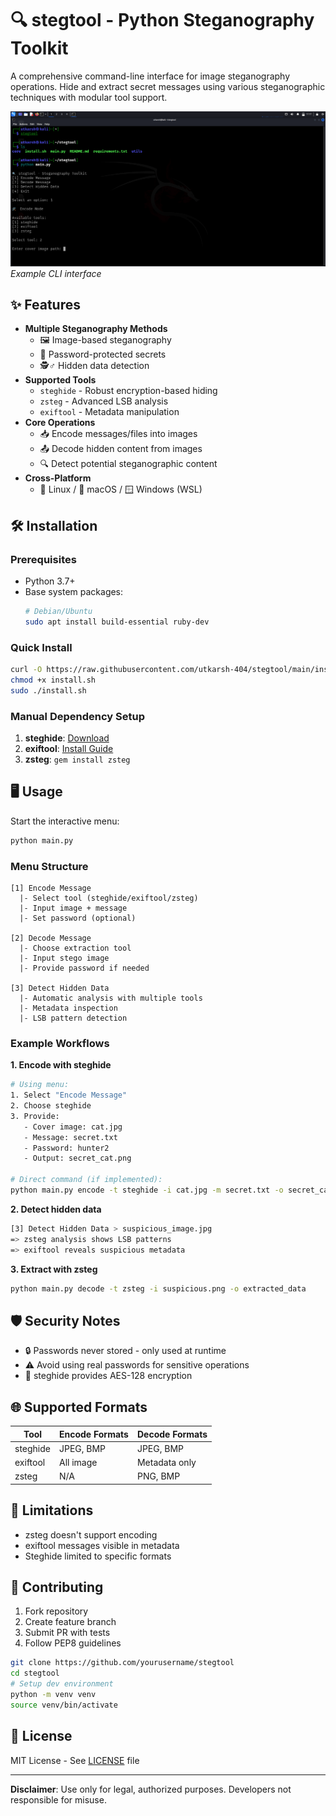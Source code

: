 # 🔍 stegtool - Python Steganography Toolkit

A comprehensive command-line interface for image steganography operations. Hide and extract secret messages using various steganographic techniques with modular tool support.

![CLI Demo](core/cli.png) *Example CLI interface*

## ✨ Features

- **Multiple Steganography Methods**
  - 🖼️ Image-based steganography
  - 🔐 Password-protected secrets
  - 🕵️♂️ Hidden data detection
- **Supported Tools**
  - `steghide` - Robust encryption-based hiding
  - `zsteg` - Advanced LSB analysis
  - `exiftool` - Metadata manipulation
- **Core Operations**
  - 📥 Encode messages/files into images
  - 📤 Decode hidden content from images
  - 🔍 Detect potential steganographic content
- **Cross-Platform**
  - 🐧 Linux / 🍎 macOS / 🪟 Windows (WSL)

## 🛠 Installation

### Prerequisites
- Python 3.7+
- Base system packages:
  ```bash
  # Debian/Ubuntu
  sudo apt install build-essential ruby-dev
  ```

### Quick Install
```bash
curl -O https://raw.githubusercontent.com/utkarsh-404/stegtool/main/install.sh
chmod +x install.sh
sudo ./install.sh
```

### Manual Dependency Setup
1. **steghide**: [Download](https://steghide.sourceforge.net/)
2. **exiftool**: [Install Guide](https://exiftool.org/install.html)
3. **zsteg**: `gem install zsteg`

## 🖥 Usage

Start the interactive menu:
```bash
python main.py
```

### Menu Structure
```
[1] Encode Message
  |- Select tool (steghide/exiftool/zsteg)
  |- Input image + message
  |- Set password (optional)
  
[2] Decode Message
  |- Choose extraction tool
  |- Input stego image
  |- Provide password if needed
  
[3] Detect Hidden Data
  |- Automatic analysis with multiple tools
  |- Metadata inspection
  |- LSB pattern detection
```

### Example Workflows

**1. Encode with steghide**
```bash
# Using menu:
1. Select "Encode Message"
2. Choose steghide
3. Provide:
   - Cover image: cat.jpg
   - Message: secret.txt
   - Password: hunter2
   - Output: secret_cat.png

# Direct command (if implemented):
python main.py encode -t steghide -i cat.jpg -m secret.txt -o secret_cat.png -p hunter2
```

**2. Detect hidden data**
```bash
[3] Detect Hidden Data > suspicious_image.jpg
=> zsteg analysis shows LSB patterns
=> exiftool reveals suspicious metadata
```

**3. Extract with zsteg**
```bash
python main.py decode -t zsteg -i suspicious.png -o extracted_data
```

## 🛡 Security Notes

- 🔒 Passwords never stored - only used at runtime
- ⚠️ Avoid using real passwords for sensitive operations
- 🔐 steghide provides AES-128 encryption

## 🌐 Supported Formats

| Tool       | Encode Formats | Decode Formats |
|------------|----------------|----------------|
| steghide   | JPEG, BMP      | JPEG, BMP      |
| exiftool   | All image      | Metadata only  |
| zsteg      | N/A            | PNG, BMP       |

## 🚨 Limitations

- zsteg doesn't support encoding
- exiftool messages visible in metadata
- Steghide limited to specific formats

## 🤝 Contributing

1. Fork repository
2. Create feature branch
3. Submit PR with tests
4. Follow PEP8 guidelines

```bash
git clone https://github.com/yourusername/stegtool
cd stegtool
# Setup dev environment
python -m venv venv
source venv/bin/activate
```

## 📜 License

MIT License - See [LICENSE](LICENSE) file

---

**Disclaimer**: Use only for legal, authorized purposes. Developers not responsible for misuse.
```
